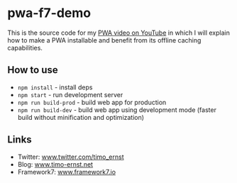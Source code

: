 # pwa-f7-demo

This is the source code for my [PWA video on YouTube](https://youtu.be/8InXvCzt4-M) in which I will explain how to make a PWA installable and benefit from its offline caching capabilities.

## How to use

* `npm install` - install deps
* `npm start` - run development server
* `npm run build-prod` - build web app for production
* `npm run build-dev` - build web app using development mode (faster build without minification and optimization)

## Links

- Twitter: www.twitter.com/timo_ernst
- Blog: www.timo-ernst.net
- Framework7: www.framework7.io
